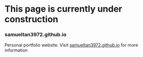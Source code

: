 # This page is currently under construction

### samueltan3972.github.io
Personal portfolio website. Visit [samueltan3972.github.io](https://samuel3972.github.io) for more information


